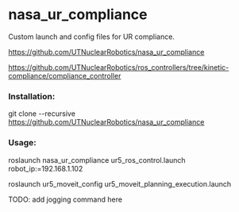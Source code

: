 # nasa_ur_compliance
Custom launch and config files for UR compliance.

https://github.com/UTNuclearRobotics/nasa_ur_compliance

https://github.com/UTNuclearRobotics/ros_controllers/tree/kinetic-compliance/compliance_controller

### Installation:

git clone --recursive https://github.com/UTNuclearRobotics/nasa_ur_compliance

### Usage:

roslaunch nasa_ur_compliance ur5_ros_control.launch robot_ip:=192.168.1.102

roslaunch ur5_moveit_config ur5_moveit_planning_execution.launch

TODO: add jogging command here
